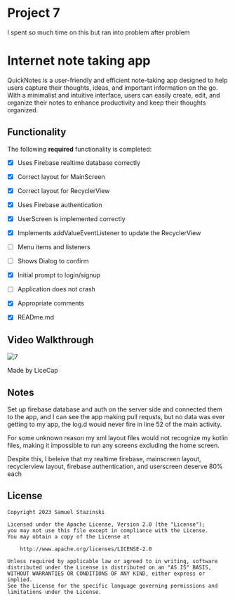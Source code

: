 # Project 7
I spent so much time on this but ran into problem after problem

# Internet note taking app

QuickNotes is a user-friendly and efficient note-taking app designed to help users capture their thoughts, ideas, and important information on the go.
With a minimalist and intuitive interface, users can easily create, edit, and organize their notes to enhance productivity and keep their thoughts organized.

## Functionality 

The following **required** functionality is completed:

* [x] Uses Firebase realtime database correctly 
* [x] Correct layout for MainScreen
* [x] Correct layout for RecyclerView 
* [x] Uses Firebase authentication
* [x] UserScreen is implemented correctly
* [x] Implements addValueEventListener to update the RecyclerView
* [ ] Menu items and listeners
* [ ] Shows Dialog to confirm 
* [x] Initial prompt to login/signup
* [ ] Application does not crash 
* [x] Appropriate comments
* [x] READme.md 


## Video Walkthrough

![7](https://github.com/sam-stazinski/Project7/assets/62117671/22c3d9c6-3695-410f-820a-8da57dc5c671)

Made by LiceCap

## Notes

Set up firebase database and auth on the server side and connected them to the app,
and I can see the app making pull requsts, but no data was ever getting to my app,
the log.d wouid never fire in line 52 of the main activity.

For some unknown reason my xml layout files would not recognize my kotlin files, 
making it impossible to run any screens excluding the home screen.

Despite this, I beleive that my realtime firebase, mainscreen layout, recyclerview layout,
firebase authentication, and userscreen deserve 80% each

## License

    Copyright 2023 Samuel Stazinski

    Licensed under the Apache License, Version 2.0 (the "License");
    you may not use this file except in compliance with the License.
    You may obtain a copy of the License at

        http://www.apache.org/licenses/LICENSE-2.0

    Unless required by applicable law or agreed to in writing, software
    distributed under the License is distributed on an "AS IS" BASIS,
    WITHOUT WARRANTIES OR CONDITIONS OF ANY KIND, either express or implied.
    See the License for the specific language governing permissions and
    limitations under the License.
